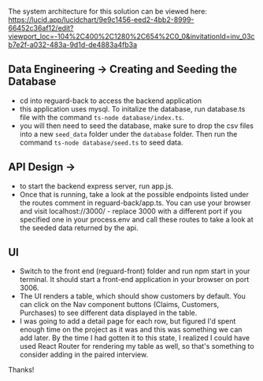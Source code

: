 The system architecture for this solution can be viewed here: https://lucid.app/lucidchart/9e9c1456-eed2-4bb2-8999-66452c36af12/edit?viewport_loc=-104%2C400%2C1280%2C654%2C0_0&invitationId=inv_03cb7e2f-a032-483a-9d1d-de4883a4fb3a

## Data Engineering -> Creating and Seeding the Database

- cd into reguard-back to access the backend application
- this application uses mysql. To initalize the database, run database.ts file with the command `ts-node database/index.ts`. 
- you will then need to seed the database, make sure to drop the csv files into a new `seed_data` folder under the `database` folder. Then run the command `ts-node database/seed.ts` to seed data.

## API Design -> 

- to start the backend express server, run app.js. 
- Once that is running, take a look at the possible endpoints listed under the routes comment in reguard-back/app.ts. You can use your browser and visit localhost://3000/ - replace 3000 with a different port if you specified one in your process.env and call these routes to take a look at the seeded data returned by the api. 

## UI 

- Switch to the front end (reguard-front) folder and run npm start in your terminal. It should start a front-end application in your browser on port 3006.
- The UI renders a table, which should show customers by default. You can click on the Nav component buttons (Claims, Customers, Purchases) to see different data displayed in the table. 
- I was going to add a detail page for each row, but figured I'd spent enough time on the project as it was and this was something we can add later. By the time I had gotten it to this state, I realized I could have used React Router for rendering my table as well, so that's something to consider adding in the paired interview.

Thanks!

